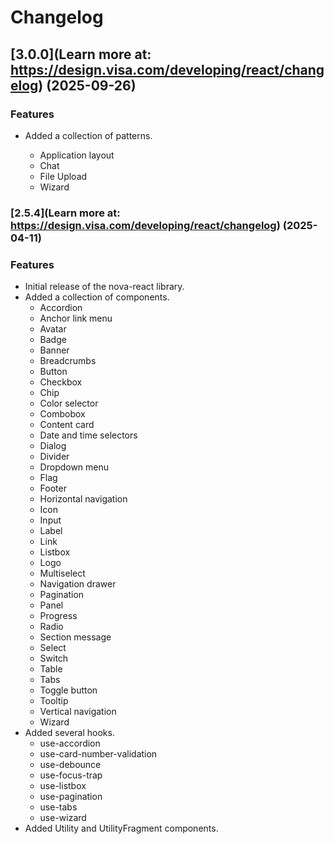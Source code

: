 <!--
 *              © 2025 Visa
 *
 * Licensed under the Apache License, Version 2.0 (the "License");
 * you may not use this file except in compliance with the License.
 * You may obtain a copy of the License at
 *
 *         http://www.apache.org/licenses/LICENSE-2.0
 *
 * Unless required by applicable law or agreed to in writing, software
 * distributed under the License is distributed on an "AS IS" BASIS,
 * WITHOUT WARRANTIES OR CONDITIONS OF ANY KIND, either express or implied.
 * See the License for the specific language governing permissions and
 * limitations under the License.
 *
 -->
# Changelog

## [3.0.0](Learn more at: https://design.visa.com/developing/react/changelog) (2025-09-26)

### Features

- Added a collection of patterns.

  - Application layout
  - Chat
  - File Upload
  - Wizard

### [2.5.4](Learn more at: https://design.visa.com/developing/react/changelog) (2025-04-11)

### Features

- Initial release of the nova-react library.
- Added a collection of components.
  - Accordion
  - Anchor link menu
  - Avatar
  - Badge
  - Banner
  - Breadcrumbs
  - Button
  - Checkbox
  - Chip
  - Color selector
  - Combobox
  - Content card
  - Date and time selectors
  - Dialog
  - Divider
  - Dropdown menu
  - Flag
  - Footer
  - Horizontal navigation
  - Icon
  - Input
  - Label
  - Link
  - Listbox
  - Logo
  - Multiselect
  - Navigation drawer
  - Pagination
  - Panel
  - Progress
  - Radio
  - Section message
  - Select
  - Switch
  - Table
  - Tabs
  - Toggle button
  - Tooltip
  - Vertical navigation
  - Wizard
- Added several hooks.
  - use-accordion
  - use-card-number-validation
  - use-debounce
  - use-focus-trap
  - use-listbox
  - use-pagination
  - use-tabs
  - use-wizard
- Added Utility and UtilityFragment components.